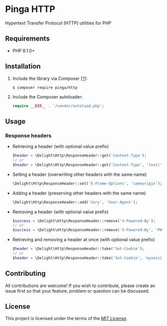 # Pinga HTTP

Hypertext Transfer Protocol (HTTP) utilities for PHP

## Requirements

 * PHP 8.1.0+

## Installation

 1. Include the library via Composer [[?]](https://github.com/delight-im/Knowledge/blob/master/Composer%20(PHP).md):

    ```
    $ composer require pinga/http
    ```

 1. Include the Composer autoloader:

    ```php
    require __DIR__ . '/vendor/autoload.php';
    ```

## Usage

### Response headers

 * Retrieving a header (with optional value prefix)

   ```php
   $header = \Delight\Http\ResponseHeader::get('Content-Type');
   // or
   $header = \Delight\Http\ResponseHeader::get('Content-Type', 'text/');
   ```

 * Setting a header (overwriting other headers with the same name)

   ```php
   \Delight\Http\ResponseHeader::set('X-Frame-Options', 'sameorigin');
   ```

 * Adding a header (preserving other headers with the same name)

   ```php
   \Delight\Http\ResponseHeader::add('Vary', 'User-Agent');
   ```

 * Removing a header (with optional value prefix)

   ```php
   $success = \Delight\Http\ResponseHeader::remove('X-Powered-By');
   // or
   $success = \Delight\Http\ResponseHeader::remove('X-Powered-By', 'PHP');
   ```

 * Retrieving and removing a header at once (with optional value prefix)

   ```php
   $header = \Delight\Http\ResponseHeader::take('Set-Cookie');
   // or
   $header = \Delight\Http\ResponseHeader::take('Set-Cookie', 'mysession=');
   ```

## Contributing

All contributions are welcome! If you wish to contribute, please create an issue first so that your feature, problem or question can be discussed.

## License

This project is licensed under the terms of the [MIT License](https://opensource.org/licenses/MIT).
